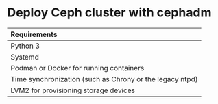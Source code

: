 # Deploy Ceph cluster with cephadm

| Requirements |
| :--- |
| Python 3 |
| Systemd |
| Podman or Docker for running containers |
| Time synchronization (such as Chrony or the legacy ntpd) |
| LVM2 for provisioning storage devices |
